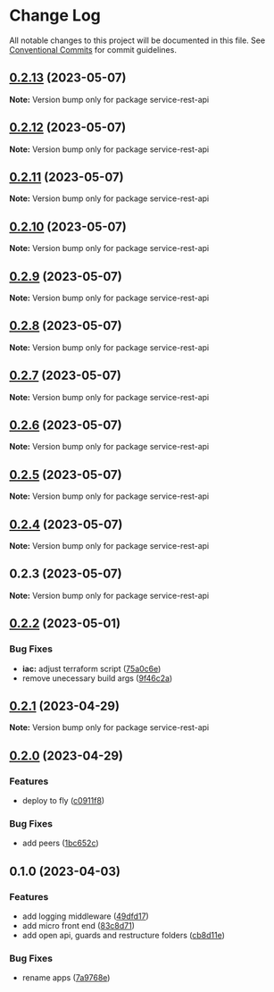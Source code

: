 # Change Log

All notable changes to this project will be documented in this file.
See [Conventional Commits](https://conventionalcommits.org) for commit guidelines.

## [0.2.13](https://github.com/amaralc/peerlab/compare/service-rest-api@0.2.12...service-rest-api@0.2.13) (2023-05-07)

**Note:** Version bump only for package service-rest-api

## [0.2.12](https://github.com/amaralc/peerlab/compare/service-rest-api@0.2.11...service-rest-api@0.2.12) (2023-05-07)

**Note:** Version bump only for package service-rest-api

## [0.2.11](https://github.com/amaralc/peerlab/compare/service-rest-api@0.2.10...service-rest-api@0.2.11) (2023-05-07)

**Note:** Version bump only for package service-rest-api

## [0.2.10](https://github.com/amaralc/peerlab/compare/service-rest-api@0.2.9...service-rest-api@0.2.10) (2023-05-07)

**Note:** Version bump only for package service-rest-api

## [0.2.9](https://github.com/amaralc/peerlab/compare/service-rest-api@0.2.8...service-rest-api@0.2.9) (2023-05-07)

**Note:** Version bump only for package service-rest-api

## [0.2.8](https://github.com/amaralc/peerlab/compare/service-rest-api@0.2.7...service-rest-api@0.2.8) (2023-05-07)

**Note:** Version bump only for package service-rest-api

## [0.2.7](https://github.com/amaralc/peerlab/compare/service-rest-api@0.2.6...service-rest-api@0.2.7) (2023-05-07)

**Note:** Version bump only for package service-rest-api

## [0.2.6](https://github.com/amaralc/peerlab/compare/service-rest-api@0.2.5...service-rest-api@0.2.6) (2023-05-07)

**Note:** Version bump only for package service-rest-api

## [0.2.5](https://github.com/amaralc/peerlab/compare/service-rest-api@0.2.4...service-rest-api@0.2.5) (2023-05-07)

**Note:** Version bump only for package service-rest-api

## [0.2.4](https://github.com/amaralc/peerlab/compare/service-rest-api@0.2.3...service-rest-api@0.2.4) (2023-05-07)

**Note:** Version bump only for package service-rest-api

## 0.2.3 (2023-05-07)

**Note:** Version bump only for package service-rest-api

## [0.2.2](https://github.com/amaralc/micro-applications-template/compare/service-rest-api@0.2.1...service-rest-api@0.2.2) (2023-05-01)

### Bug Fixes

- **iac:** adjust terraform script ([75a0c6e](https://github.com/amaralc/micro-applications-template/commit/75a0c6ea4d52ac947760c9e3d9d200b49f66f0a9))
- remove unecessary build args ([9f46c2a](https://github.com/amaralc/micro-applications-template/commit/9f46c2a89b0c249a25a588df7033e1d3994ed44c))

## [0.2.1](https://github.com/amaralc/micro-applications-template/compare/service-rest-api@0.2.0...service-rest-api@0.2.1) (2023-04-29)

**Note:** Version bump only for package service-rest-api

## [0.2.0](https://github.com/amaralc/micro-applications-template/compare/service-rest-api@0.1.0...service-rest-api@0.2.0) (2023-04-29)

### Features

- deploy to fly ([c0911f8](https://github.com/amaralc/micro-applications-template/commit/c0911f8a0a25ea3526eb5aa1e6f203b7f7ab04e3))

### Bug Fixes

- add peers ([1bc652c](https://github.com/amaralc/micro-applications-template/commit/1bc652c5a527fa7dcfaedaa98dc1f31477a99135))

## 0.1.0 (2023-04-03)

### Features

- add logging middleware ([49dfd17](https://github.com/amaralc/micro-applications-template/commit/49dfd17f728195bd3ad7ca7a261e84df9758a0eb))
- add micro front end ([83c8d71](https://github.com/amaralc/micro-applications-template/commit/83c8d7139aa5074a7c88a302f300ca49305e1360))
- add open api, guards and restructure folders ([cb8d11e](https://github.com/amaralc/micro-applications-template/commit/cb8d11e28541707ba0232fe07a3ec7925e98a4b3))

### Bug Fixes

- rename apps ([7a9768e](https://github.com/amaralc/micro-applications-template/commit/7a9768e19b0671c4ef5845a1759c105f6ac218b2))

